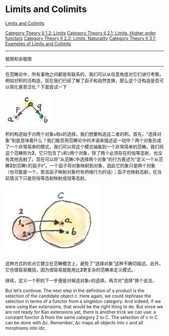 # Limits and Colimits

[Limits and Colimits](https://bartoszmilewski.com/2015/04/15/limits-and-colimits/)

[Category Theory II 1.2: Limits](https://www.youtube.com/watch?v=sx8FELiIPg8&list=PLbgaMIhjbmElia1eCEZNvsVscFef9m0dm&index=2)
[Category Theory II 2.1: Limits, Higher order functors](https://www.youtube.com/watch?v=9Qt664lfDRE&list=PLbgaMIhjbmElia1eCEZNvsVscFef9m0dm&index=3)
[Category Theory II 2.2: Limits, Naturality](https://www.youtube.com/watch?v=1AOHbF6Ex8E&list=PLbgaMIhjbmElia1eCEZNvsVscFef9m0dm&index=4)
[Category Theory II 3.1: Examples of Limits and Colimits](https://www.youtube.com/watch?v=TtvVHokhSoM&list=PLbgaMIhjbmElia1eCEZNvsVscFef9m0dm&index=5)

---

极限和余极限

---

在范畴论中，所有事物之间都是有联系的，我们可以从任意角度对它们进行考察。例如对积的泛构造，现在我们已经了解了函子和自然变换，那么这个泛构造是否可以简化甚至泛化？下面尝试一下

![](../img/part-2/2.productpattern.jpg)

积的构造始于对两个对象`a`和`b`的选择，我们想要构造这二者的积。首先，“选择对象”到底意味着什么？我们能否用范畴论中的术语来描述这一动作？两个对象形成了一个非常简单的模式，我们可以将这个模式抽象到一个非常简单的范畴。我们将这个范畴称为**2**，它只包含了`1`和`2`两个对象，除了两个必须存在的恒等态射，也没有其他态射了。现在可以将“从范畴`C`中选择两个对象”的行为表述为“定义一个从范畴**2**到范畴`C`的函子`D`”。一个函子将对象映射到对象，因此它的象只是两个对象（也可能是一个，若该函子映射对象时有坍缩行为的话）；函子也映射态射，在当前情况下只是将恒等态射映射成恒等态射。

![](../img/part-2/2.two.jpg)

这种方式的优点它建立在范畴概念上，避免了“选择对象”这种不确切描述。此外，它也很容易概括，因为很容易就能用比**2**更复杂的范畴来定义模式。

继续，定义一个积的下一步便是对候选对象`c`的选择。再次对“选择”换个说法，

But let’s continue. The next step in the definition of a product is the selection of the candidate object c. Here again, we could rephrase the selection in terms of a functor from a singleton category. And indeed, if we were using Kan extensions, that would be the right thing to do. But since we are not ready for Kan extensions yet, there is another trick we can use: a constant functor Δ from the same category 2 to C. The selection of c in C can be done with Δc. Remember, Δc maps all objects into c and all morphisms into idc.